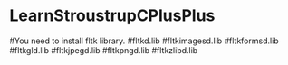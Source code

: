 # LearnStroustrupCPlusPlus
#You need to install fltk library.
#fltkd.lib
#fltkimagesd.lib
#fltkformsd.lib
#fltkgld.lib
#fltkjpegd.lib
#fltkpngd.lib
#fltkzlibd.lib
